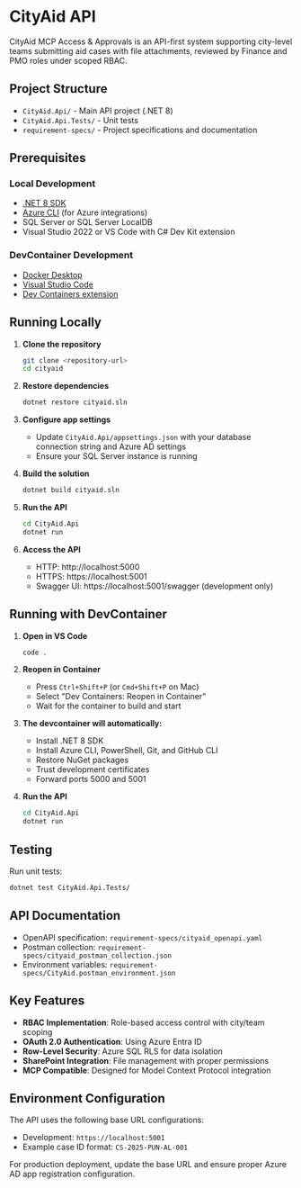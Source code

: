 # CityAid API

CityAid MCP Access & Approvals is an API-first system supporting city-level teams submitting aid cases with file attachments, reviewed by Finance and PMO roles under scoped RBAC.

## Project Structure

- `CityAid.Api/` - Main API project (.NET 8)
- `CityAid.Api.Tests/` - Unit tests
- `requirement-specs/` - Project specifications and documentation

## Prerequisites

### Local Development
- [.NET 8 SDK](https://dotnet.microsoft.com/download/dotnet/8.0)
- [Azure CLI](https://docs.microsoft.com/en-us/cli/azure/install-azure-cli) (for Azure integrations)
- SQL Server or SQL Server LocalDB
- Visual Studio 2022 or VS Code with C# Dev Kit extension

### DevContainer Development
- [Docker Desktop](https://www.docker.com/products/docker-desktop)
- [Visual Studio Code](https://code.visualstudio.com/)
- [Dev Containers extension](https://marketplace.visualstudio.com/items?itemName=ms-vscode-remote.remote-containers)

## Running Locally

1. **Clone the repository**
   ```bash
   git clone <repository-url>
   cd cityaid
   ```

2. **Restore dependencies**
   ```bash
   dotnet restore cityaid.sln
   ```

3. **Configure app settings**
   - Update `CityAid.Api/appsettings.json` with your database connection string and Azure AD settings
   - Ensure your SQL Server instance is running

4. **Build the solution**
   ```bash
   dotnet build cityaid.sln
   ```

5. **Run the API**
   ```bash
   cd CityAid.Api
   dotnet run
   ```

6. **Access the API**
   - HTTP: http://localhost:5000
   - HTTPS: https://localhost:5001
   - Swagger UI: https://localhost:5001/swagger (development only)

## Running with DevContainer

1. **Open in VS Code**
   ```bash
   code .
   ```

2. **Reopen in Container**
   - Press `Ctrl+Shift+P` (or `Cmd+Shift+P` on Mac)
   - Select "Dev Containers: Reopen in Container"
   - Wait for the container to build and start

3. **The devcontainer will automatically:**
   - Install .NET 8 SDK
   - Install Azure CLI, PowerShell, Git, and GitHub CLI
   - Restore NuGet packages
   - Trust development certificates
   - Forward ports 5000 and 5001

4. **Run the API**
   ```bash
   cd CityAid.Api
   dotnet run
   ```

## Testing

Run unit tests:
```bash
dotnet test CityAid.Api.Tests/
```

## API Documentation

- OpenAPI specification: `requirement-specs/cityaid_openapi.yaml`
- Postman collection: `requirement-specs/cityaid_postman_collection.json`
- Environment variables: `requirement-specs/CityAid.postman_environment.json`

## Key Features

- **RBAC Implementation**: Role-based access control with city/team scoping
- **OAuth 2.0 Authentication**: Using Azure Entra ID
- **Row-Level Security**: Azure SQL RLS for data isolation
- **SharePoint Integration**: File management with proper permissions
- **MCP Compatible**: Designed for Model Context Protocol integration

## Environment Configuration

The API uses the following base URL configurations:
- Development: `https://localhost:5001`
- Example case ID format: `CS-2025-PUN-AL-001`

For production deployment, update the base URL and ensure proper Azure AD app registration configuration.